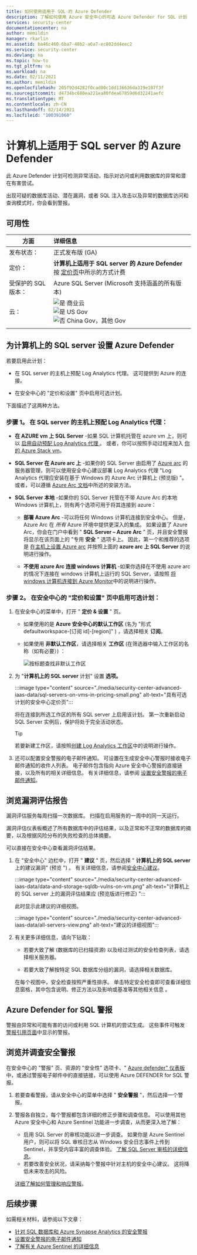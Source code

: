 ```yaml
---
title: 如何使用适用于 SQL 的 Azure Defender
description: 了解如何使用 Azure 安全中心的可选 Azure Defender for SQL 计划
services: security-center
documentationcenter: na
author: memildin
manager: rkarlin
ms.assetid: ba46c460-6ba7-48b2-a6a7-ec802dd4eec2
ms.service: security-center
ms.devlang: na
ms.topic: how-to
ms.tgt_pltfrm: na
ms.workload: na
ms.date: 02/11/2021
ms.author: memildin
ms.openlocfilehash: 205f92d4282f0cad00c1dd136636da319e107f3f
ms.sourcegitcommit: d4734bc680ea221ea80fdea67859d6d32241aefc
ms.translationtype: MT
ms.contentlocale: zh-CN
ms.lasthandoff: 02/14/2021
ms.locfileid: "100391060"
---
```

# <a name="azure-defender-for-sql-servers-on-machines"></a>计算机上适用于 SQL server 的 Azure Defender 

此 Azure Defender 计划可检测异常活动，指示对访问或利用数据库的异常和潜在有害尝试。

出现可疑的数据库活动、潜在漏洞，或者 SQL 注入攻击以及异常的数据库访问和查询模式时，你会看到警报。

## <a name="availability"></a>可用性

|方面|详细信息|
|----|:----|
|发布状态：|正式发布版 (GA)|
|定价：|**计算机上适用于 SQL server 的 Azure Defender** 按 [定价页](security-center-pricing.md)中所示的方式计费|
|受保护的 SQL 版本：|Azure SQL Server (Microsoft 支持涵盖的所有版本) |
|云：|![是](./media/icons/yes-icon.png) 商业云<br>![是](./media/icons/yes-icon.png) US Gov<br>![否](./media/icons/no-icon.png) China Gov，其他 Gov|
|||

## <a name="set-up-azure-defender-for-sql-servers-on-machines"></a>为计算机上的 SQL server 设置 Azure Defender

若要启用此计划：

* 在 SQL server 的主机上预配 Log Analytics 代理。 这可提供到 Azure 的连接。

* 在安全中心的 "定价和设置" 页中启用可选计划。

下面描述了这两种方法。

### <a name="step-1-provision-the-log-analytics-agent-on-your-sql-servers-host"></a>步骤 1。 在 SQL server 的主机上预配 Log Analytics 代理：

- **在 AZURE vm 上 SQL Server** -如果 SQL 计算机托管在 azure vm 上，则可以 [启用自动预配 Log Analytics 代理 <a name="auto-provision-mma"></a>](security-center-enable-data-collection.md#auto-provision-mma)。 或者，你可以按照手动过程来加入 [你的 Azure Stack vm](quickstart-onboard-machines.md#onboard-your-azure-stack-vms)。
- **SQL Server 在 Azure arc 上** -如果你的 SQL Server 由启用了 [Azure arc](../azure-arc/index.yml) 的服务器管理，则可以使用安全中心建议部署 Log Analytics 代理 "Log Analytics 代理应安装在基于 Windows 的 Azure Arc 计算机上 (预览版) "。 或者，可以遵循 [Azure Arc 文档](../azure-arc/servers/manage-vm-extensions.md)中所述的安装方法。

- **SQL Server 本地** -如果你的 SQL Server 托管在不带 Azure Arc 的本地 Windows 计算机上，则有两个选项可用于将其连接到 azure：
    
    - **部署 Azure Arc** -可以将任何 Windows 计算机连接到安全中心。 但是，Azure Arc 在 *所有* Azure 环境中提供更深入的集成。 如果设置了 Azure Arc，你会在门户中看到 " **SQL Server – Azure Arc** " 页，并且安全警报将显示在该页面上的 "专用 **安全** " 选项卡上。 因此，第一个和推荐的选项是 [在主机上设置 Azure arc](../azure-arc/servers/onboard-portal.md#install-and-validate-the-agent-on-windows) 并按照上面的 **azure arc 上 SQL Server** 的说明进行操作。
        
    - **不使用 azure Arc 连接 windows 计算机** -如果你选择在不使用 azure arc 的情况下连接在 windows 计算机上运行的 SQL Server，请按照 [将 windows 计算机连接到 Azure Monitor](../azure-monitor/platform/agent-windows.md)中的说明进行操作。


### <a name="step-2-enable-the-optional-plan-in-security-centers-pricing-and-settings-page"></a>步骤 2。 在安全中心的 "定价和设置" 页中启用可选计划：

1. 在安全中心的菜单中，打开 " **定价 & 设置** " 页。

    - 如果使用的是 **Azure 安全中心的默认工作区** (名为 "形式 defaultworkspace-[订阅 id]-[region]" ) ，请选择相关 **订阅**。

    - 如果使用 **非默认工作区**，请选择相关 **工作区** (在筛选器中输入工作区的名称（如有必要）) ：

        ![按标题查找非默认工作区](./media/security-center-advanced-iaas-data/pricing-and-settings-workspaces.png)

1. 为 "**计算机上的 SQL server** 计划" 设置 **选项。** 

    :::image type="content" source="./media/security-center-advanced-iaas-data/sql-servers-on-vms-in-pricing-small.png" alt-text="具有可选计划的安全中心定价页":::

    将在连接到所选工作区的所有 SQL server 上启用该计划。 第一次重新启动 SQL Server 实例后，保护将处于完全活动状态。

    >[!TIP] 
    > 若要新建工作区，请按照[创建 Log Analytics 工作区](../azure-monitor/learn/quick-create-workspace.md)中的说明进行操作。


1. 还可以配置安全警报的电子邮件通知。 
    可设置在生成安全中心警报时接收电子邮件通知的收件人列表。 电子邮件包含指向 Azure 安全中心警报的直接链接，以及所有的相关详细信息。 有关详细信息，请参阅 [设置安全警报的电子邮件通知](security-center-provide-security-contact-details.md)。



## <a name="explore-vulnerability-assessment-reports"></a>浏览漏洞评估报告

漏洞评估服务每周扫描一次数据库。 扫描在启用服务的一周中的同一天运行。

漏洞评估仪表板概述了所有数据库中的评估结果，以及正常和不正常的数据库的摘要，以及根据风险分布的失败检查的总体摘要。

可以直接在安全中心查看漏洞评估结果。

1. 在 "安全中心" 边栏中，打开 " **建议** " 页，然后选择 " **计算机上的 SQL server** 上的建议漏洞" (预览 ") 。 有关详细信息，请参阅[安全中心建议](security-center-recommendations.md)。 

    :::image type="content" source="./media/security-center-advanced-iaas-data/data-and-storage-sqldb-vulns-on-vm.png" alt-text="计算机上的 SQL server 上的漏洞评估结果应 (预览版进行修正) ":::

    此时显示此建议的详细视图。

    :::image type="content" source="./media/security-center-advanced-iaas-data/all-servers-view.png" alt-text="建议的详细视图":::

1. 有关更多详细信息，请向下钻取：

    * 若要大致了解 (数据库的已扫描资源) 以及经过测试的安全检查列表，请选择相关服务器。

    * 若要大致了解按特定 SQL 数据库分组的漏洞，请选择相关数据库。

    在每个视图中，安全检查按照严重性排序。 单击特定安全检查即可查看详细信息窗格，其中包含说明、修正方法以及影响或基准等其他相关信息   。

## <a name="azure-defender-for-sql-alerts"></a>Azure Defender for SQL 警报
警报由异常和可能有害的访问或利用 SQL 计算机的尝试生成。 这些事件可触发 [警报引用页面](alerts-reference.md#alerts-sql-db-and-warehouse)中显示的警报。

## <a name="explore-and-investigate-security-alerts"></a>浏览并调查安全警报

在安全中心的 "警报" 页、资源的 "安全性" 选项卡、" [Azure defender" 仪表板](azure-defender-dashboard.md)中，或通过警报电子邮件中的直接链接，可以使用 Azure DEFENDER for SQL 警报。

1. 若要查看警报，请从安全中心的菜单中选择 " **安全警报** "，然后选择一个警报。

1. 警报各自独立，每个警报都包含详细的修正步骤和调查信息。 可以使用其他 Azure 安全中心和 Azure Sentinel 功能进一步调查，从而更深入地了解：

    * 启用 SQL Server 的审核功能以进一步调查。 如果你是 Azure Sentinel 用户，则可以将 SQL 审核日志从 Windows 安全日志事件上传到 Sentinel，并享受内容丰富的调查体验。 [了解 SQL Server 审核的详细信息](/sql/relational-databases/security/auditing/create-a-server-audit-and-server-audit-specification?preserve-view=true&view=sql-server-ver15)。
    * 若要改善安全状况，请采纳每个警报中针对主机的安全中心建议。 这将降低未来攻击的风险。 

    [详细了解如何管理和响应警报](security-center-managing-and-responding-alerts.md)。


## <a name="next-steps"></a>后续步骤

如需相关材料，请参阅以下文章：

- [针对 SQL 数据库和 Azure Synapse Analytics 的安全警报](alerts-reference.md#alerts-sql-db-and-warehouse)
- [设置安全警报的电子邮件通知](security-center-provide-security-contact-details.md)
- [了解有关 Azure Sentinel 的详细信息](../sentinel/index.yml)